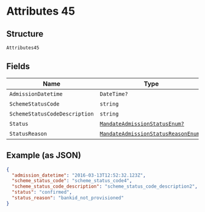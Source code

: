 
# Attributes 45

## Structure

`Attributes45`

## Fields

| Name | Type | Tags | Description |
|  --- | --- | --- | --- |
| `AdmissionDatetime` | `DateTime?` | Optional | - |
| `SchemeStatusCode` | `string` | Optional | - |
| `SchemeStatusCodeDescription` | `string` | Optional | - |
| `Status` | [`MandateAdmissionStatusEnum?`](../../doc/models/mandate-admission-status-enum.md) | Optional | - |
| `StatusReason` | [`MandateAdmissionStatusReasonEnum?`](../../doc/models/mandate-admission-status-reason-enum.md) | Optional | - |

## Example (as JSON)

```json
{
  "admission_datetime": "2016-03-13T12:52:32.123Z",
  "scheme_status_code": "scheme_status_code4",
  "scheme_status_code_description": "scheme_status_code_description2",
  "status": "confirmed",
  "status_reason": "bankid_not_provisioned"
}
```

